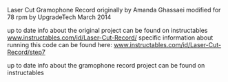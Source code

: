 Laser Cut Gramophone Record
originally by Amanda Ghassaei
modified for 78 rpm by UpgradeTech
March 2014


up to date info about the original project can be found on instructables www.instructables.com/id/Laser-Cut-Record/
specific information about running this code can be found here: www.instructables.com/id/Laser-Cut-Record/step7

up to date info about the gramophone record project can be found on instructables 
